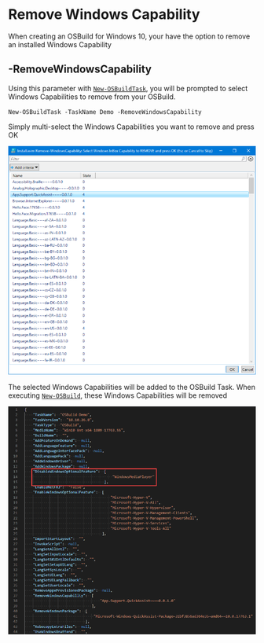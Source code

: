 # Remove Windows Capability

When creating an OSBuild for Windows 10, your have the option to remove an installed Windows Capability

## -RemoveWindowsCapability

Using this parameter with [`New-OSBuildTask`](./), you will be prompted to select Windows Capabilities to remove from your OSBuild.

```text
New-OSBuildTask -TaskName Demo -RemoveWindowsCapability
```

Simply multi-select the Windows Capabilities you want to remove and press OK

![](../../../../../.gitbook/assets/2018-10-29_0-24-23.png)

The selected Windows Capabilities will be added to the OSBuild Task. When executing [`New-OSBuild`](../new-osbuild.md), these Windows Capabilities will be removed

![](../../../../../.gitbook/assets/2018-10-29_0-26-47b.png)


